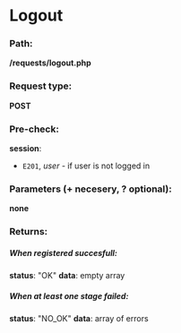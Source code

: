 # Logout


### Path:
**/requests/logout.php**


### Request type:
**POST**


### Pre-check:

**session**:
* `E201`, *user* - if user is not logged in


### Parameters (+ necesery, ? optional):

**none**


### Returns:

##### When registered succesfull:
**status**: "OK"
**data**: empty array

##### When at least one stage failed:
**status**: "NO_OK" 
**data**: array of errors